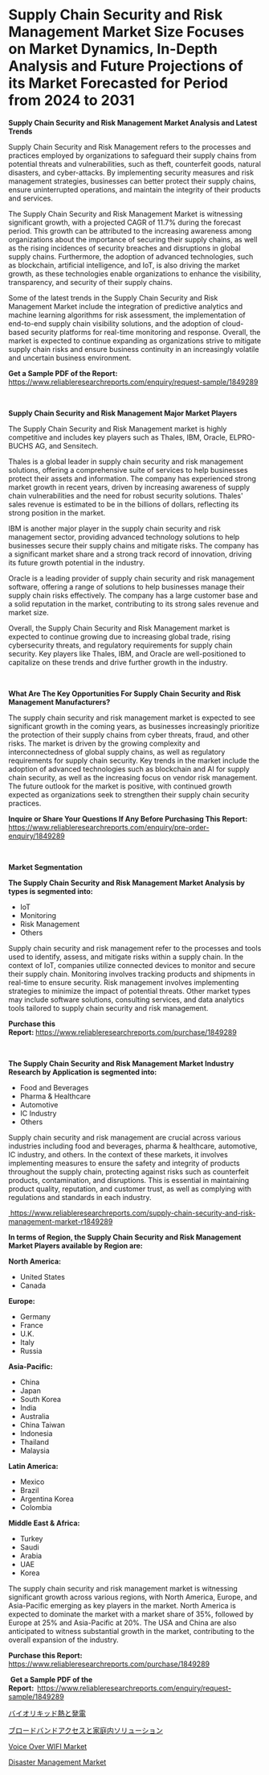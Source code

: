 <p><h1>Supply Chain Security and Risk Management Market Size Focuses on Market Dynamics, In-Depth Analysis and Future Projections of its Market Forecasted for Period from 2024 to 2031</h1></p><p><strong>Supply Chain Security and Risk Management Market Analysis and Latest Trends</strong></p>
<p><p>Supply Chain Security and Risk Management refers to the processes and practices employed by organizations to safeguard their supply chains from potential threats and vulnerabilities, such as theft, counterfeit goods, natural disasters, and cyber-attacks. By implementing security measures and risk management strategies, businesses can better protect their supply chains, ensure uninterrupted operations, and maintain the integrity of their products and services.</p><p>The Supply Chain Security and Risk Management Market is witnessing significant growth, with a projected CAGR of 11.7% during the forecast period. This growth can be attributed to the increasing awareness among organizations about the importance of securing their supply chains, as well as the rising incidences of security breaches and disruptions in global supply chains. Furthermore, the adoption of advanced technologies, such as blockchain, artificial intelligence, and IoT, is also driving the market growth, as these technologies enable organizations to enhance the visibility, transparency, and security of their supply chains.</p><p>Some of the latest trends in the Supply Chain Security and Risk Management Market include the integration of predictive analytics and machine learning algorithms for risk assessment, the implementation of end-to-end supply chain visibility solutions, and the adoption of cloud-based security platforms for real-time monitoring and response. Overall, the market is expected to continue expanding as organizations strive to mitigate supply chain risks and ensure business continuity in an increasingly volatile and uncertain business environment.</p></p>
<p><strong>Get a Sample PDF of the Report:&nbsp;</strong> <a href="https://www.reliableresearchreports.com/enquiry/request-sample/1849289">https://www.reliableresearchreports.com/enquiry/request-sample/1849289</a></p>
<p>&nbsp;</p>
<p><strong>Supply Chain Security and Risk Management Major Market Players</strong></p>
<p><p>The Supply Chain Security and Risk Management market is highly competitive and includes key players such as Thales, IBM, Oracle, ELPRO-BUCHS AG, and Sensitech. </p><p>Thales is a global leader in supply chain security and risk management solutions, offering a comprehensive suite of services to help businesses protect their assets and information. The company has experienced strong market growth in recent years, driven by increasing awareness of supply chain vulnerabilities and the need for robust security solutions. Thales' sales revenue is estimated to be in the billions of dollars, reflecting its strong position in the market.</p><p>IBM is another major player in the supply chain security and risk management sector, providing advanced technology solutions to help businesses secure their supply chains and mitigate risks. The company has a significant market share and a strong track record of innovation, driving its future growth potential in the industry.</p><p>Oracle is a leading provider of supply chain security and risk management software, offering a range of solutions to help businesses manage their supply chain risks effectively. The company has a large customer base and a solid reputation in the market, contributing to its strong sales revenue and market size.</p><p>Overall, the Supply Chain Security and Risk Management market is expected to continue growing due to increasing global trade, rising cybersecurity threats, and regulatory requirements for supply chain security. Key players like Thales, IBM, and Oracle are well-positioned to capitalize on these trends and drive further growth in the industry.</p></p>
<p>&nbsp;</p>
<p><strong>What Are The Key Opportunities For Supply Chain Security and Risk Management Manufacturers?</strong></p>
<p><p>The supply chain security and risk management market is expected to see significant growth in the coming years, as businesses increasingly prioritize the protection of their supply chains from cyber threats, fraud, and other risks. The market is driven by the growing complexity and interconnectedness of global supply chains, as well as regulatory requirements for supply chain security. Key trends in the market include the adoption of advanced technologies such as blockchain and AI for supply chain security, as well as the increasing focus on vendor risk management. The future outlook for the market is positive, with continued growth expected as organizations seek to strengthen their supply chain security practices.</p></p>
<p><strong>Inquire or Share Your Questions If Any Before Purchasing This Report:</strong> <a href="https://www.reliableresearchreports.com/enquiry/pre-order-enquiry/1849289">https://www.reliableresearchreports.com/enquiry/pre-order-enquiry/1849289</a></p>
<p>&nbsp;</p>
<p><strong>Market Segmentation</strong></p>
<p><strong>The Supply Chain Security and Risk Management Market Analysis by types is segmented into:</strong></p>
<p><ul><li>IoT</li><li>Monitoring</li><li>Risk Management</li><li>Others</li></ul></p>
<p><p>Supply chain security and risk management refer to the processes and tools used to identify, assess, and mitigate risks within a supply chain. In the context of IoT, companies utilize connected devices to monitor and secure their supply chain. Monitoring involves tracking products and shipments in real-time to ensure security. Risk management involves implementing strategies to minimize the impact of potential threats. Other market types may include software solutions, consulting services, and data analytics tools tailored to supply chain security and risk management.</p></p>
<p><strong>Purchase this Report:&nbsp;</strong><a href="https://www.reliableresearchreports.com/purchase/1849289">https://www.reliableresearchreports.com/purchase/1849289</a></p>
<p>&nbsp;</p>
<p><strong>The Supply Chain Security and Risk Management Market Industry Research by Application is segmented into:</strong></p>
<p><ul><li>Food and Beverages</li><li>Pharma & Healthcare</li><li>Automotive</li><li>IC Industry</li><li>Others</li></ul></p>
<p><p>Supply chain security and risk management are crucial across various industries including food and beverages, pharma & healthcare, automotive, IC industry, and others. In the context of these markets, it involves implementing measures to ensure the safety and integrity of products throughout the supply chain, protecting against risks such as counterfeit products, contamination, and disruptions. This is essential in maintaining product quality, reputation, and customer trust, as well as complying with regulations and standards in each industry.</p></p>
<p><a href="https://www.reliableresearchreports.com/supply-chain-security-and-risk-management-market-r1849289">&nbsp;https://www.reliableresearchreports.com/supply-chain-security-and-risk-management-market-r1849289</a></p>
<p><strong>In terms of Region, the Supply Chain Security and Risk Management Market Players available by Region are:</strong></p>
<p>
    <p> <strong> North America: </strong>
        <ul>
            <li>United States</li>
            <li>Canada</li>
        </ul>
        </p> 
    <p> <strong> Europe: </strong>
        <ul>
            <li>Germany</li>
            <li>France</li>
            <li>U.K.</li>
            <li>Italy</li>
            <li>Russia</li>
        </ul>
        </p> 
    <p> <strong> Asia-Pacific: </strong>
        <ul>
            <li>China</li>
            <li>Japan</li>
            <li>South Korea</li>
            <li>India</li>
            <li>Australia</li>
            <li>China Taiwan</li>
            <li>Indonesia</li>
            <li>Thailand</li>
            <li>Malaysia</li>
        </ul>
        </p> 
    <p> <strong> Latin America: </strong>
        <ul>
            <li>Mexico</li>
            <li>Brazil</li>
            <li>Argentina Korea</li>
            <li>Colombia</li>
        </ul>
        </p> 
    <p> <strong> Middle East & Africa: </strong>
        <ul>
            <li>Turkey</li>
            <li>Saudi</li>
            <li>Arabia</li>
            <li>UAE</li>
            <li>Korea</li>
        </ul>
    </p>
    </p>
<p><p>The supply chain security and risk management market is witnessing significant growth across various regions, with North America, Europe, and Asia-Pacific emerging as key players in the market. North America is expected to dominate the market with a market share of 35%, followed by Europe at 25% and Asia-Pacific at 20%. The USA and China are also anticipated to witness substantial growth in the market, contributing to the overall expansion of the industry.</p></p>
<p><strong>Purchase this Report: </strong><a href="https://www.reliableresearchreports.com/purchase/1849289">https://www.reliableresearchreports.com/purchase/1849289</a></p>
<p>&nbsp;<strong>Get a Sample PDF of the Report:&nbsp;&nbsp;</strong><a href="https://www.reliableresearchreports.com/enquiry/request-sample/1849289">https://www.reliableresearchreports.com/enquiry/request-sample/1849289</a></p>
<p><strong></strong></p>
<p><p><a href="https://github.com/JanickJohns/Market-Research-Report-List-1/blob/main/1452383181261.md">バイオリキッド熱と発電</a></p><p><a href="https://github.com/avwofrml53535/Market-Research-Report-List-3/blob/main/7992250181262.md">ブロードバンドアクセスと家庭内ソリューション</a></p><p><a href="https://github.com/jerrycopelandthomaswsqd8q/Market-Research-Report-List-3/blob/main/voice-over-wifi-market.md">Voice Over WIFI Market</a></p><p><a href="https://github.com/yoshih12/Market-Research-Report-List-4/blob/main/disaster-management-market.md">Disaster Management Market</a></p></p>